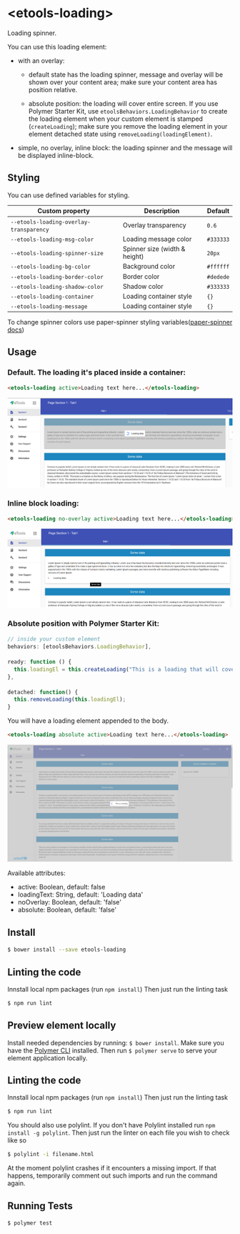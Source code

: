 # \<etools-loading\>

Loading spinner.

You can use this loading element:
- with an overlay:
    - default state has the loading spinner, message and overlay will be shown over your content area;
    make sure your content area has position relative.

    - absolute position: the loading will cover entire screen. If you use Polymer Starter Kit,
    use `etoolsBehaviors.LoadingBehavior` to create the loading element when your custom element is stamped (`createLoading`);
    make sure you remove the loading element in your element detached state using `removeLoading(loadingElement)`.

- simple, no overlay, inline block: the loading spinner and the message will be displayed inline-block.

## Styling

You can use defined variables for styling.

Custom property | Description | Default
----------------|-------------|----------
`--etools-loading-overlay-transparency` | Overlay transparency | `0.6`
`--etools-loading-msg-color` | Loading message color | `#333333`
`--etools-loading-spinner-size` | Spinner size (width & height) | `20px`
`--etools-loading-bg-color` | Background color | `#ffffff`
`--etools-loading-border-color` | Border color | `#dedede`
`--etools-loading-shadow-color` | Shadow color | `#333333`
`--etools-loading-container` | Loading container style | `{}`
`--etools-loading-message` | Loading container style | `{}`

To change spinner colors use paper-spinner styling variables([paper-spinner docs](https://elements.polymer-project.org/elements/paper-spinner))


## Usage

### Default. The loading it's placed inside a container:
```html
<etools-loading active>Loading text here...</etools-loading>
```
![Loading inside a container](etools-loading-contained.png)

### Inline block loading:
```html
<etools-loading no-overlay active>Loading text here...</etools-loading>
```
![Loading inside a container](etools-loading-inline-block-position.png)


### Absolute position with Polymer Starter Kit:

```javascript
// inside your custom element
behaviors: [etoolsBehaviors.LoadingBehavior],

ready: function () {
  this.loadingEl = this.createLoading("This is a loading that will cover entire screen!");
},

detached: function() {
  this.removeLoading(this.loadingEl);
}
```
You will have a loading element appended to the body.
```html
<etools-loading absolute active>Loading text here...</etools-loading>
```
![Loading inside a container](etools-loading-absolute-position.png)

Available attributes:
* active: Boolean, default: false
* loadingText: String, default: 'Loading data'
* noOverlay: Boolean, default: 'false'
* absolute: Boolean, default: 'false'

## Install
```bash
$ bower install --save etools-loading
```

## Linting the code

Innstall local npm packages (run `npm install`)
Then just run the linting task

```bash
$ npm run lint
```

## Preview element locally
Install needed dependencies by running: `$ bower install`.
Make sure you have the [Polymer CLI](https://www.npmjs.com/package/polymer-cli) installed. Then run `$ polymer serve` to serve your element application locally.

## Linting the code

Innstall local npm packages (run `npm install`)
Then just run the linting task

```bash
$ npm run lint
```
You should also use polylint. If you don't have Polylint installed run `npm install -g polylint`.
Then just run the linter on each file you wish to check like so

```bash
$ polylint -i filename.html
```
At the moment polylint crashes if it encounters a missing import. If that happens, temporarily comment out such imports and run the command again.

## Running Tests

```
$ polymer test
```
